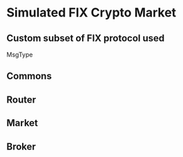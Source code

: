 # Simulated FIX Crypto Market

## Custom subset of FIX protocol used

MsgType

## Commons 

## Router

## Market

## Broker
